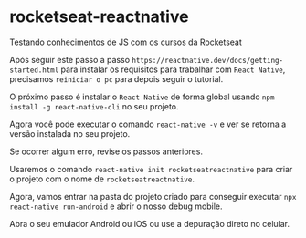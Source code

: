 # rocketseat-reactnative
Testando conhecimentos de JS com os cursos da Rocketseat

Após seguir este passo a passo `https://reactnative.dev/docs/getting-started.html` para instalar os requisitos para trabalhar com `React Native`, precisamos `reiniciar o pc` para depois seguir o tutorial.

O próximo passo é instalar o `React Native` de forma global usando `npm install -g react-native-cli` no seu projeto.

Agora você pode executar o comando `react-native -v` e ver se retorna a versão instalada no seu projeto.

Se ocorrer algum erro, revise os passos anteriores.

Usaremos o comando `react-native init rocketseatreactnative` para criar o projeto com o nome de `rocketseatreactnative`.

Agora, vamos entrar na pasta do projeto criado para conseguir executar `npx react-native run-android` e abrir o nosso debug mobile.

Abra o seu emulador Android ou iOS ou use a depuração direto no celular.

